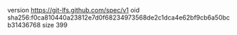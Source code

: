 version https://git-lfs.github.com/spec/v1
oid sha256:f0ca810440a23812e7d0f68234973568de2c1dca4e62bf9cb6a50bcb31436768
size 399
